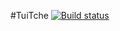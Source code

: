 #TuiTche
[![Build status](https://ci.appveyor.com/api/projects/status/ugnh6y5uy4m4q1ks/branch/master?svg=true)](https://ci.appveyor.com/project/benhurott/tuitche/branch/master)

